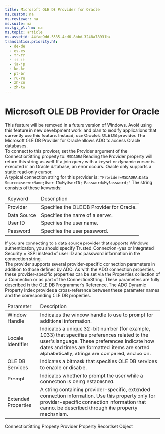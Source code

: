 ```yaml
---
title: Microsoft OLE DB Provider for Oracle
ms.custom: na
ms.reviewer: na
ms.suite: na
ms.tgt_pltfrm: na
ms.topic: article
ms.assetid: 44fae9dd-5585-4cd6-8bbd-3248a78931b4
translation.priority.ht: 
  - de-de
  - es-es
  - fr-fr
  - it-it
  - ja-jp
  - ko-kr
  - pt-br
  - ru-ru
  - zh-cn
  - zh-tw
---
```

# Microsoft OLE DB Provider for Oracle
<?xml version="1.0" encoding="utf-8"?>
<developerReferenceWithoutSyntaxDocument xmlns="http://ddue.schemas.microsoft.com/authoring/2003/5" xmlns:xlink="http://www.w3.org/1999/xlink" xmlns:xsi="http://www.w3.org/2001/XMLSchema-instance" xsi:schemaLocation="http://ddue.schemas.microsoft.com/authoring/2003/5 http://dduestorage.blob.core.windows.net/ddueschema/developer.xsd">
  <introduction>
    <alert class="important">
      <para>This feature will be removed in a future version of Windows. Avoid using this feature in new development work, and plan to modify applications that currently use this feature. Instead, use Oracle’s OLE DB provider.</para>
    </alert>
    <para>The Microsoft OLE DB Provider for Oracle allows ADO to access Oracle databases.</para>
  </introduction>
  <section>
    <title>Connection String Parameters</title>
    <content>
      <para>To connect to this provider, set the <legacyItalic>Provider</legacyItalic> argument of the <legacyLink xlink:href="3be75b75-4d36-4479-ab64-9a456869252a">ConnectionString</legacyLink> property to:</para>
      <code>MSDAORA</code>
      <para>Reading the <legacyLink xlink:href="0ff70e72-0061-4ffc-90fb-e3ea23129bb2">Provider</legacyLink> property will return this string as well.</para>
      <para>If a join query with a keyset or dynamic cursor is executed in an Oracle database, an error occurs. Oracle only supports a static read-only cursor.</para>
    </content>
  </section>
  <section>
    <title>Typical Connection String</title>
    <content>
      <para>A typical connection string for this provider is:</para>
      <code>"Provider=MSDAORA;Data Source=<legacyItalic>serverName</legacyItalic>;User ID=<legacyItalic>MyUserID</legacyItalic>; Password=<legacyItalic>MyPassword</legacyItalic>;"</code>
      <para>The string consists of these keywords:</para>
      <table xmlns:caps="http://schemas.microsoft.com/build/caps/2013/11">
        <thead>
          <tr>
            <TD>
              <para>Keyword</para>
            </TD>
            <TD>
              <para>Description</para>
            </TD>
          </tr>
        </thead>
        <tbody>
          <tr>
            <TD>
              <para>
                <legacyBold>Provider</legacyBold>
              </para>
            </TD>
            <TD>
              <para>Specifies the OLE DB Provider for Oracle.</para>
            </TD>
          </tr>
          <tr>
            <TD>
              <para>
                <legacyBold>Data Source</legacyBold>
              </para>
            </TD>
            <TD>
              <para>Specifies the name of a server.</para>
            </TD>
          </tr>
          <tr>
            <TD>
              <para>
                <legacyBold>User ID</legacyBold>
              </para>
            </TD>
            <TD>
              <para>Specifies the user name.</para>
            </TD>
          </tr>
          <tr>
            <TD>
              <para>
                <legacyBold>Password</legacyBold>
              </para>
            </TD>
            <TD>
              <para>Specifies the user password.</para>
            </TD>
          </tr>
        </tbody>
      </table>
      <alert class="note">
        <para>If you are connecting to a data source provider that supports Windows authentication, you should specify <languageKeyword>Trusted_Connection=yes</languageKeyword> or <languageKeyword>Integrated Security = SSPI</languageKeyword> instead of user ID and password information in the connection string.</para>
      </alert>
    </content>
  </section>
  <section>
    <title>Provider-Specific Connection Parameters</title>
    <content>
      <para>The provider supports several provider-specific connection parameters in addition to those defined by ADO. As with the ADO connection properties, these provider-specific properties can be set via the <legacyLink xlink:href="1d539aa8-ce0d-4418-ab03-8d0a3c1e9d82">Properties</legacyLink> collection of a <legacyLink xlink:href="ef6b1824-5b12-43db-89d7-8f3d13896d4d">Connection</legacyLink> or as part of the <legacyBold>ConnectionString</legacyBold>.</para>
      <para>These parameters are fully described in the <legacyLink xlink:href="3c5e2dd5-35e5-4a93-ac3a-3818bb43bbf8">OLE DB Programmer's Reference</legacyLink>. The <legacyLink xlink:href="80d389dd-46ef-459f-b0d4-6f712fc4f32d">ADO Dynamic Property Index</legacyLink> provides a cross-reference between these parameter names and the corresponding OLE DB properties.</para>
      <table xmlns:caps="http://schemas.microsoft.com/build/caps/2013/11">
        <thead>
          <tr>
            <TD>
              <para>Parameter</para>
            </TD>
            <TD>
              <para>Description</para>
            </TD>
          </tr>
        </thead>
        <tbody>
          <tr>
            <TD>
              <para>
                <legacyBold>Window Handle</legacyBold>
              </para>
            </TD>
            <TD>
              <para>Indicates the window handle to use to prompt for additional information.</para>
            </TD>
          </tr>
          <tr>
            <TD>
              <para>
                <legacyBold>Locale Identifier</legacyBold>
              </para>
            </TD>
            <TD>
              <para>Indicates a unique 32-bit number (for example, 1033) that specifies preferences related to the user's language. These preferences indicate how dates and times are formatted, items are sorted alphabetically, strings are compared, and so on.</para>
            </TD>
          </tr>
          <tr>
            <TD>
              <para>
                <legacyBold>OLE DB Services</legacyBold>
              </para>
            </TD>
            <TD>
              <para>Indicates a bitmask that specifies OLE DB services to enable or disable.</para>
            </TD>
          </tr>
          <tr>
            <TD>
              <para>
                <legacyBold>Prompt</legacyBold>
              </para>
            </TD>
            <TD>
              <para>Indicates whether to prompt the user while a connection is being established.</para>
            </TD>
          </tr>
          <tr>
            <TD>
              <para>
                <legacyBold>Extended Properties</legacyBold>
              </para>
            </TD>
            <TD>
              <para>A string containing provider-specific, extended connection information. Use this property only for provider-specific connection information that cannot be described through the property mechanism.</para>
            </TD>
          </tr>
        </tbody>
      </table>
    </content>
  </section>
  <relatedTopics>
<link xlink:href="3be75b75-4d36-4479-ab64-9a456869252a">ConnectionString Property</link>
<link xlink:href="0ff70e72-0061-4ffc-90fb-e3ea23129bb2">Provider Property</link>
<link xlink:href="ede1415f-c3df-4cc5-a05b-2576b2b84b60">Recordset Object</link>
</relatedTopics>
</developerReferenceWithoutSyntaxDocument>